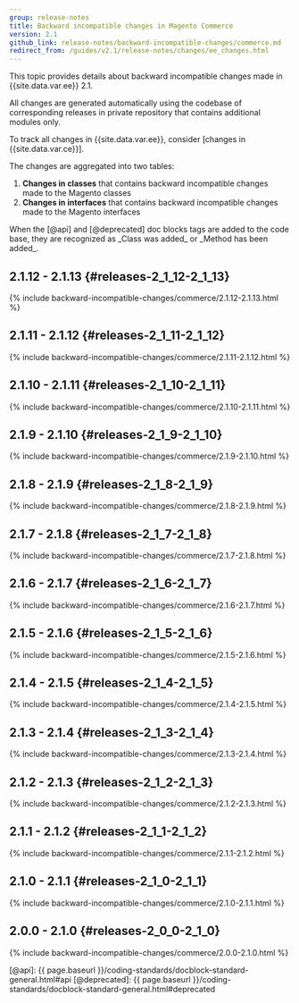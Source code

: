 ```yaml
---
group: release-notes
title: Backward incompatible changes in Magento Commerce
version: 2.1
github_link: release-notes/backward-incompatible-changes/commerce.md
redirect_from: /guides/v2.1/release-notes/changes/ee_changes.html
---
```


This topic provides details about backward incompatible changes made in {{site.data.var.ee}} 2.1.

All changes are generated automatically using the codebase of corresponding releases in private repository that contains additional modules only.

<div class="bs-callout bs-callout-info" markdown="1">
To track all changes in {{site.data.var.ee}}, consider [changes in {{site.data.var.ce}}].
</div>

The changes are aggregated into two tables:

1. **Changes in classes** that contains backward incompatible changes made to the Magento classes
2. **Changes in interfaces** that contains backward incompatible changes made to the Magento interfaces

<div class="bs-callout bs-callout-warning" markdown="1">
When the [@api] and [@deprecated] doc blocks tags are added to the code base, they are recognized as _Class was added_ or _Method has been added_.
</div>

## 2.1.12 - 2.1.13    {#releases-2_1_12-2_1_13}

{% include backward-incompatible-changes/commerce/2.1.12-2.1.13.html %}

## 2.1.11 - 2.1.12    {#releases-2_1_11-2_1_12}

{% include backward-incompatible-changes/commerce/2.1.11-2.1.12.html %}

## 2.1.10 - 2.1.11    {#releases-2_1_10-2_1_11}

{% include backward-incompatible-changes/commerce/2.1.10-2.1.11.html %}

## 2.1.9 - 2.1.10    {#releases-2_1_9-2_1_10}

{% include backward-incompatible-changes/commerce/2.1.9-2.1.10.html %}

## 2.1.8 - 2.1.9    {#releases-2_1_8-2_1_9}

{% include backward-incompatible-changes/commerce/2.1.8-2.1.9.html %}

## 2.1.7 - 2.1.8 {#releases-2_1_7-2_1_8}

{% include backward-incompatible-changes/commerce/2.1.7-2.1.8.html %}

## 2.1.6 - 2.1.7 {#releases-2_1_6-2_1_7}

{% include backward-incompatible-changes/commerce/2.1.6-2.1.7.html %}

## 2.1.5 - 2.1.6 {#releases-2_1_5-2_1_6}

{% include backward-incompatible-changes/commerce/2.1.5-2.1.6.html %}

## 2.1.4 - 2.1.5 {#releases-2_1_4-2_1_5}

{% include backward-incompatible-changes/commerce/2.1.4-2.1.5.html %}

## 2.1.3 - 2.1.4 {#releases-2_1_3-2_1_4}

{% include backward-incompatible-changes/commerce/2.1.3-2.1.4.html %}

## 2.1.2 - 2.1.3 {#releases-2_1_2-2_1_3}

{% include backward-incompatible-changes/commerce/2.1.2-2.1.3.html %}

## 2.1.1 - 2.1.2 {#releases-2_1_1-2_1_2}

{% include backward-incompatible-changes/commerce/2.1.1-2.1.2.html %}

## 2.1.0 - 2.1.1 {#releases-2_1_0-2_1_1}

{% include backward-incompatible-changes/commerce/2.1.0-2.1.1.html %}

## 2.0.0 - 2.1.0 {#releases-2_0_0-2_1_0}

{% include backward-incompatible-changes/commerce/2.0.0-2.1.0.html %}

<!-- LINK DEFINITIONS -->

[changes in {{site.data.var.ce}}]: ./open-source.html
[@api]: {{ page.baseurl }}/coding-standards/docblock-standard-general.html#api
[@deprecated]: {{ page.baseurl }}/coding-standards/docblock-standard-general.html#deprecated

